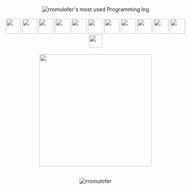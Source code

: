 

<div style="display: inline-block" align = "center">
  <img alt="rromulofer's most used Programming lng " src="https://github-readme-stats.vercel.app/api/top-langs/?username=rromulofer&layout=compact&hide=&theme=highcontrast&hide_border=true&&langs_count=10" alt="rromulofer" />
<div>

<br>

<img height="40" src="https://img.icons8.com/fluency/344/visual-studio-code-2019.png">
<img height="40" src="https://img.icons8.com/color/344/pycharm.png">
<img height="40" src="https://img.icons8.com/offices/344/java-eclipse.png">
<img height="40" src="https://img.icons8.com/color/344/git.png">
<img height="40" src="https://img.icons8.com/fluency/344/anaconda--v2.png">
<img height="40" src="https://img.icons8.com/fluency/344/node-js.png">
<img height="40" src="https://img.icons8.com/fluency/344/arduino.png">
<img height="40" src="https://img.icons8.com/fluency/344/jupyter.png">
<img height="40" src="https://pbs.twimg.com/profile_images/551035690234834945/JhdUiOPP_400x400.png">
<img height="40" src="https://upload.wikimedia.org/wikipedia/commons/thumb/2/2a/TeXstudio_Logo.svg/1024px-TeXstudio_Logo.svg.png">
<img height="40" src="https://icons.iconarchive.com/icons/papirus-team/papirus-apps/512/jabref-icon.png">
<img height="35" src="https://upload.wikimedia.org/wikipedia/commons/thumb/c/c1/Racket-logo.svg/768px-Racket-logo.svg.png">



<br>
<br>

<div align="center">
  <a target="_blank" href="https://media0.giphy.com/media/CdxBRh8v9pVJIrd4J3/200.gif">
      <img align="center" height = "300" src="https://media0.giphy.com/media/CdxBRh8v9pVJIrd4J3/200.gif"/>
  </a>
</div>

<br>
  
<p align="center"> <img src="https://komarev.com/ghpvc/?username=rromulofer" alt="rromulofer" /> </p>

<!--
https://media1.giphy.com/media/zOvBKUUEERdNm/200.gif

https://media0.giphy.com/media/CdxBRh8v9pVJIrd4J3/200.gif

https://media1.giphy.com/media/zOvBKUUEERdNm/200.gif 

<div style="display: inline-block">
  <a href="https://github.com/rromulofer">
  <img height="160em" src="https://github-readme-stats.vercel.app/api?username=rromulofer&show_icons=true&theme=highcontrast&include_all_commits=true&count_private=true"/>
<br>
  <img height="160em" src="https://github-readme-stats.vercel.app/api/top-langs/?username=rromulofer&layout=compact&langs_count=8&theme=highcontrast"/>
<div>

<code><img height="20" src="https://i.pinimg.com/originals/eb/7e/20/eb7e20e646f5b7ec9ed4f8f78a5dee8f.png"></code>
<code><img height="20" src="https://upload.wikimedia.org/wikipedia/commons/thumb/d/d4/Javascript-shield.svg/726px-Javascript-shield.svg.png"></code>
<code><img height="20" src="https://1.bp.blogspot.com/-fu3sP1F4vK0/WrcqP08Rb3I/AAAAAAAAAC0/lLABCXa044ITPyTvdoxbE9t2EnAd5zX-ACLcBGAs/s320/html5.png"></code>
<code><img height="20" src="https://cdn.iconscout.com/icon/free/png-512/c-programming-569564.png"></code>
<code><img height="20" src="https://upload.wikimedia.org/wikipedia/commons/thumb/1/18/ISO_C%2B%2B_Logo.svg/306px-ISO_C%2B%2B_Logo.svg.png"></code>
<code><img height="20" src="https://cdn.picpng.com/logo/language-logo-python-44976.png"></code>

-->
